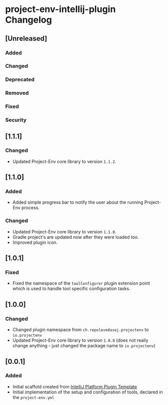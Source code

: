 <!-- Keep a Changelog guide -> https://keepachangelog.com -->

# project-env-intellij-plugin Changelog

## [Unreleased]
### Added

### Changed

### Deprecated

### Removed

### Fixed

### Security

## [1.1.1]
### Changed
- Updated Project-Env core library to version `1.1.2`.

## [1.1.0]
### Added
- Added simple progress bar to notify the user about the running Project-Env process.

### Changed
- Updated Project-Env core library to version `1.1.0`.
- Gradle project's are updated now after they were loaded too.
- Improved plugin icon.

## [1.0.1]
### Fixed
- Fixed the namespace of the `toolConfigurer` plugin extension point which is used to handle tool specific configuration tasks.

## [1.0.0]
### Changed
- Changed plugin namespace from `ch.repolevedavaj.projectenv` to `io.projectenv`
- Updated Project-Env core library to version `1.0.0` (does not really change anything - just changed the package name to `io.projectenv`)

## [0.0.1]
### Added
- Initial scaffold created from [IntelliJ Platform Plugin Template](https://github.com/JetBrains/intellij-platform-plugin-template)
- Initial implementation of the setup and configuration of tools, declared in the `project-env.yml` 